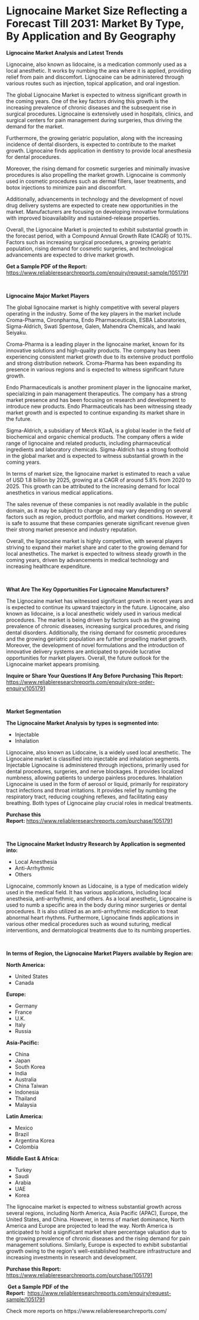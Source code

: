 <p><h1>Lignocaine Market Size Reflecting a Forecast Till 2031: Market By Type, By Application and By Geography</h1></p><p><strong>Lignocaine Market Analysis and Latest Trends</strong></p>
<p><p>Lignocaine, also known as lidocaine, is a medication commonly used as a local anesthetic. It works by numbing the area where it is applied, providing relief from pain and discomfort. Lignocaine can be administered through various routes such as injection, topical application, and oral ingestion.</p><p>The global Lignocaine Market is expected to witness significant growth in the coming years. One of the key factors driving this growth is the increasing prevalence of chronic diseases and the subsequent rise in surgical procedures. Lignocaine is extensively used in hospitals, clinics, and surgical centers for pain management during surgeries, thus driving the demand for the market.</p><p>Furthermore, the growing geriatric population, along with the increasing incidence of dental disorders, is expected to contribute to the market growth. Lignocaine finds application in dentistry to provide local anesthesia for dental procedures.</p><p>Moreover, the rising demand for cosmetic surgeries and minimally invasive procedures is also propelling the market growth. Lignocaine is commonly used in cosmetic procedures such as dermal fillers, laser treatments, and botox injections to minimize pain and discomfort.</p><p>Additionally, advancements in technology and the development of novel drug delivery systems are expected to create new opportunities in the market. Manufacturers are focusing on developing innovative formulations with improved bioavailability and sustained-release properties.</p><p>Overall, the Lignocaine Market is projected to exhibit substantial growth in the forecast period, with a Compound Annual Growth Rate (CAGR) of 10.1%. Factors such as increasing surgical procedures, a growing geriatric population, rising demand for cosmetic surgeries, and technological advancements are expected to drive market growth.</p></p>
<p><strong>Get a Sample PDF of the Report:&nbsp;</strong> <a href="https://www.reliableresearchreports.com/enquiry/request-sample/1051791">https://www.reliableresearchreports.com/enquiry/request-sample/1051791</a></p>
<p>&nbsp;</p>
<p><strong>Lignocaine Major Market Players</strong></p>
<p><p>The global lignocaine market is highly competitive with several players operating in the industry. Some of the key players in the market include Croma-Pharma, Cironpharma, Endo Pharmaceuticals, ESBA Laboratories, Sigma-Aldrich, Swati Spentose, Galen, Mahendra Chemicals, and Iwaki Seiyaku.</p><p>Croma-Pharma is a leading player in the lignocaine market, known for its innovative solutions and high-quality products. The company has been experiencing consistent market growth due to its extensive product portfolio and strong distribution network. Croma-Pharma has been expanding its presence in various regions and is expected to witness significant future growth.</p><p>Endo Pharmaceuticals is another prominent player in the lignocaine market, specializing in pain management therapeutics. The company has a strong market presence and has been focusing on research and development to introduce new products. Endo Pharmaceuticals has been witnessing steady market growth and is expected to continue expanding its market share in the future.</p><p>Sigma-Aldrich, a subsidiary of Merck KGaA, is a global leader in the field of biochemical and organic chemical products. The company offers a wide range of lignocaine and related products, including pharmaceutical ingredients and laboratory chemicals. Sigma-Aldrich has a strong foothold in the global market and is expected to witness substantial growth in the coming years.</p><p>In terms of market size, the lignocaine market is estimated to reach a value of USD 1.8 billion by 2025, growing at a CAGR of around 5.8% from 2020 to 2025. This growth can be attributed to the increasing demand for local anesthetics in various medical applications.</p><p>The sales revenue of these companies is not readily available in the public domain, as it may be subject to change and may vary depending on several factors such as region, product portfolio, and market conditions. However, it is safe to assume that these companies generate significant revenue given their strong market presence and industry reputation.</p><p>Overall, the lignocaine market is highly competitive, with several players striving to expand their market share and cater to the growing demand for local anesthetics. The market is expected to witness steady growth in the coming years, driven by advancements in medical technology and increasing healthcare expenditure.</p></p>
<p>&nbsp;</p>
<p><strong>What Are The Key Opportunities For Lignocaine Manufacturers?</strong></p>
<p><p>The Lignocaine market has witnessed significant growth in recent years and is expected to continue its upward trajectory in the future. Lignocaine, also known as lidocaine, is a local anesthetic widely used in various medical procedures. The market is being driven by factors such as the growing prevalence of chronic diseases, increasing surgical procedures, and rising dental disorders. Additionally, the rising demand for cosmetic procedures and the growing geriatric population are further propelling market growth. Moreover, the development of novel formulations and the introduction of innovative delivery systems are anticipated to provide lucrative opportunities for market players. Overall, the future outlook for the Lignocaine market appears promising.</p></p>
<p><strong>Inquire or Share Your Questions If Any Before Purchasing This Report:</strong> <a href="https://www.reliableresearchreports.com/enquiry/pre-order-enquiry/1051791">https://www.reliableresearchreports.com/enquiry/pre-order-enquiry/1051791</a></p>
<p>&nbsp;</p>
<p><strong>Market Segmentation</strong></p>
<p><strong>The Lignocaine Market Analysis by types is segmented into:</strong></p>
<p><ul><li>Injectable</li><li>Inhalation</li></ul></p>
<p><p>Lignocaine, also known as Lidocaine, is a widely used local anesthetic. The Lignocaine market is classified into injectable and inhalation segments. Injectable Lignocaine is administered through injections, primarily used for dental procedures, surgeries, and nerve blockages. It provides localized numbness, allowing patients to undergo painless procedures. Inhalation Lignocaine is used in the form of aerosol or liquid, primarily for respiratory tract infections and throat irritations. It provides relief by numbing the respiratory tract, reducing coughing reflexes, and facilitating easy breathing. Both types of Lignocaine play crucial roles in medical treatments.</p></p>
<p><strong>Purchase this Report:&nbsp;</strong><a href="https://www.reliableresearchreports.com/purchase/1051791">https://www.reliableresearchreports.com/purchase/1051791</a></p>
<p>&nbsp;</p>
<p><strong>The Lignocaine Market Industry Research by Application is segmented into:</strong></p>
<p><ul><li>Local Anesthesia</li><li>Anti-Arrhythmic</li><li>Others</li></ul></p>
<p><p>Lignocaine, commonly known as Lidocaine, is a type of medication widely used in the medical field. It has various applications, including local anesthesia, anti-arrhythmic, and others. As a local anesthetic, Lignocaine is used to numb a specific area in the body during minor surgeries or dental procedures. It is also utilized as an anti-arrhythmic medication to treat abnormal heart rhythms. Furthermore, Lignocaine finds applications in various other medical procedures such as wound suturing, medical interventions, and dermatological treatments due to its numbing properties.</p></p>
<p>&nbsp;</p>
<p><strong>In terms of Region, the Lignocaine Market Players available by Region are:</strong></p>
<p>
    <p> <strong> North America: </strong>
        <ul>
            <li>United States</li>
            <li>Canada</li>
        </ul>
        </p> 
    <p> <strong> Europe: </strong>
        <ul>
            <li>Germany</li>
            <li>France</li>
            <li>U.K.</li>
            <li>Italy</li>
            <li>Russia</li>
        </ul>
        </p> 
    <p> <strong> Asia-Pacific: </strong>
        <ul>
            <li>China</li>
            <li>Japan</li>
            <li>South Korea</li>
            <li>India</li>
            <li>Australia</li>
            <li>China Taiwan</li>
            <li>Indonesia</li>
            <li>Thailand</li>
            <li>Malaysia</li>
        </ul>
        </p> 
    <p> <strong> Latin America: </strong>
        <ul>
            <li>Mexico</li>
            <li>Brazil</li>
            <li>Argentina Korea</li>
            <li>Colombia</li>
        </ul>
        </p> 
    <p> <strong> Middle East & Africa: </strong>
        <ul>
            <li>Turkey</li>
            <li>Saudi</li>
            <li>Arabia</li>
            <li>UAE</li>
            <li>Korea</li>
        </ul>
    </p>
    </p>
<p><p>The lignocaine market is expected to witness substantial growth across several regions, including North America, Asia Pacific (APAC), Europe, the United States, and China. However, in terms of market dominance, North America and Europe are projected to lead the way. North America is anticipated to hold a significant market share percentage valuation due to the growing prevalence of chronic diseases and the rising demand for pain management solutions. Similarly, Europe is expected to exhibit substantial growth owing to the region's well-established healthcare infrastructure and increasing investments in research and development.</p></p>
<p><strong>Purchase this Report: </strong><a href="https://www.reliableresearchreports.com/purchase/1051791">https://www.reliableresearchreports.com/purchase/1051791</a></p>
<p>&nbsp;<strong>Get a Sample PDF of the Report:&nbsp;&nbsp;</strong><a href="https://www.reliableresearchreports.com/enquiry/request-sample/1051791">https://www.reliableresearchreports.com/enquiry/request-sample/1051791</a></p>
<p><strong></strong></p>
<p>Check more reports on https://www.reliableresearchreports.com/</p>
